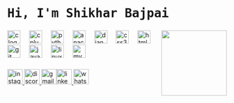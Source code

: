 <!--- 👋 Hi, I’m @SHIKHAR-Bajpai
- 👀 I’m interested in Coding
- 🌱 I’m currently learning C/C++ language
- 💞️ I’m looking to collaborate on C/C++ projects
- 📫 How to reach me bajpaishikhar120@gmail.com
-->

<h1 style="font-family:'Roboto Mono', monospace;">Hi, I'm Shikhar Bajpai</h1>

###

<img align="right" height="150" src="https://media.giphy.com/media/v1.Y2lkPTc5MGI3NjExeGRrb2t6dDc1MjhzdHppeGU1MHdkd3B2a2lrYjY4YjBiOWp5M3Z6bSZlcD12MV9pbnRlcm5hbF9naWZfYnlfaWQmY3Q9Zw/ispEc1253326c/giphy.gif"  />

###

<div align="left">
  <img src="https://cdn.jsdelivr.net/gh/devicons/devicon/icons/c/c-original.svg" height="30" alt="c logo"  />
  <img width="12" />
  <img src="https://cdn.jsdelivr.net/gh/devicons/devicon/icons/cplusplus/cplusplus-original.svg" height="30" alt="cplusplus logo"  />
  <img width="12" />
  <img src="https://cdn.jsdelivr.net/gh/devicons/devicon/icons/python/python-original.svg" height="30" alt="python logo"  />
  <img width="12" />
  <img src="https://cdn.jsdelivr.net/gh/devicons/devicon/icons/anaconda/anaconda-original.svg" height="30" alt="anaconda logo"  />
  <img width="12" />
  <img src="https://cdn.jsdelivr.net/gh/devicons/devicon/icons/django/django-plain.svg" height="30" alt="django logo"  />
  <img width="12" />
  <img src="https://cdn.jsdelivr.net/gh/devicons/devicon/icons/css3/css3-original.svg" height="30" alt="css3 logo"  />
  <img width="12" />
  <img src="https://cdn.jsdelivr.net/gh/devicons/devicon/icons/html5/html5-original.svg" height="30" alt="html5 logo"  />
  <img width="12" />
  <img src="https://cdn.jsdelivr.net/gh/devicons/devicon/icons/git/git-original.svg" height="30" alt="git logo"  />
  <img width="12" />
  <img src="https://cdn.jsdelivr.net/gh/devicons/devicon/icons/javascript/javascript-original.svg" height="30" alt="javascript logo"  />
  <img width="12" />
  <img src="https://cdn.jsdelivr.net/gh/devicons/devicon/icons/linux/linux-original.svg" height="30" alt="linux logo"  />
  <img width="12" />
  <img src="https://cdn.jsdelivr.net/gh/devicons/devicon/icons/mysql/mysql-original.svg" height="30" alt="mysql logo"  />
</div>

###
<div align="left">
  <a href= "https://www.instagram.com/shikhar__bajpai/"><img src="https://img.shields.io/static/v1?message=Instagram&logo=instagram&label=&color=E4405F&logoColor=white&labelColor=&style=for-the-badge" height="35" alt="instagram logo"  /></a><a href = "https://discord.gg/3nRAHxQp"> <img src="https://img.shields.io/static/v1?message=Discord&logo=discord&label=&color=7289DA&logoColor=white&labelColor=&style=for-the-badge" height="35" alt="discord logo"  /></a><a href="bajpaishikhar120@gmail.com"> <img src="https://img.shields.io/static/v1?message=Gmail&logo=gmail&label=&color=D14836&logoColor=white&labelColor=&style=for-the-badge" height="35" alt="gmail logo"  /></a><a href="https://www.linkedin.com/in/shikhar-bajpai-2a1a5a232?lipi=urn%3Ali%3Apage%3Ad_flagship3_profile_view_base_contact_details%3BCXjERV8dRC6v5aR8llqlyg%3D%3D"><img src="https://img.shields.io/static/v1?message=LinkedIn&logo=linkedin&label=&color=0077B5&logoColor=white&labelColor=&style=for-the-badge" height="35" alt="linkedin logo"  /></a><a href=" https://wa.me/918755094484"> <img src="https://img.shields.io/static/v1?message=Whatsapp&logo=whatsapp&label=&color=25D366&logoColor=white&labelColor=&style=for-the-badge" height="35" alt="whatsapp logo"  /></a> 
</div>


###

###
<!---
SHIKHAR-Bajpai/SHIKHAR-Bajpai is a ✨ special ✨ repository because its `README.md` (this file) appears on your GitHub profile.
You can click the Preview link to take a look at your changes.
--->
